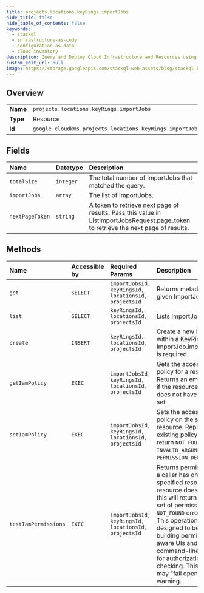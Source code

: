 ```yaml
---
title: projects.locations.keyRings.importJobs
hide_title: false
hide_table_of_contents: false
keywords:
  - stackql
  - infrastructure-as-code
  - configuration-as-data
  - cloud inventory
description: Query and Deploy Cloud Infrastructure and Resources using SQL
custom_edit_url: null
image: https://storage.googleapis.com/stackql-web-assets/blog/stackql-blog-post-featured-image.png
---
```

  
    

## Overview
<table><tbody>
<tr><td><b>Name</b></td><td><code>projects.locations.keyRings.importJobs</code></td></tr>
<tr><td><b>Type</b></td><td>Resource</td></tr>
<tr><td><b>Id</b></td><td><code>google.cloudkms.projects.locations.keyRings.importJobs</code></td></tr>
</tbody></table>

## Fields
| Name | Datatype | Description |
|:-----|:---------|:------------|
| `totalSize` | `integer` | The total number of ImportJobs that matched the query. |
| `importJobs` | `array` | The list of ImportJobs. |
| `nextPageToken` | `string` | A token to retrieve next page of results. Pass this value in ListImportJobsRequest.page_token to retrieve the next page of results. |
## Methods
| Name | Accessible by | Required Params | Description |
|:-----|:--------------|:----------------|:------------|
| `get` | `SELECT` | `importJobsId, keyRingsId, locationsId, projectsId` | Returns metadata for a given ImportJob. |
| `list` | `SELECT` | `keyRingsId, locationsId, projectsId` | Lists ImportJobs. |
| `create` | `INSERT` | `keyRingsId, locationsId, projectsId` | Create a new ImportJob within a KeyRing. ImportJob.import_method is required. |
| `getIamPolicy` | `EXEC` | `importJobsId, keyRingsId, locationsId, projectsId` | Gets the access control policy for a resource. Returns an empty policy if the resource exists and does not have a policy set. |
| `setIamPolicy` | `EXEC` | `importJobsId, keyRingsId, locationsId, projectsId` | Sets the access control policy on the specified resource. Replaces any existing policy. Can return `NOT_FOUND`, `INVALID_ARGUMENT`, and `PERMISSION_DENIED` errors. |
| `testIamPermissions` | `EXEC` | `importJobsId, keyRingsId, locationsId, projectsId` | Returns permissions that a caller has on the specified resource. If the resource does not exist, this will return an empty set of permissions, not a `NOT_FOUND` error. Note: This operation is designed to be used for building permission-aware UIs and command-line tools, not for authorization checking. This operation may "fail open" without warning. |
